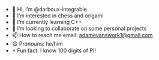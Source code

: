 - 👋 Hi, I’m @darboux-integrable
- 👀 I’m interested in chess and origami
- 🌱 I’m currently learning C++
- 💞️ I’m looking to collaborate on some personal projects
- 📫 How to reach me email: adamevanswork1@gmail.com 
- 😄 Pronouns: he/him
- ⚡ Fun fact: I know 100 digits of PI!

<!---
darboux-integrable/darboux-integrable is a ✨ special ✨ repository because its `README.md` (this file) appears on your GitHub profile.
You can click the Preview link to take a look at your changes.
--->
